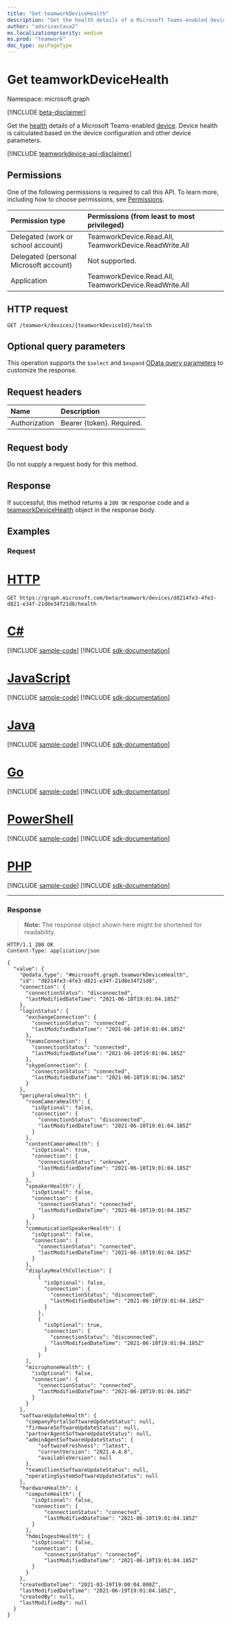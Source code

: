 ```yaml
---
title: "Get teamworkDeviceHealth"
description: "Get the health details of a Microsoft Teams-enabled device."
author: "adsrivastava2"
ms.localizationpriority: medium
ms.prod: "teamwork"
doc_type: apiPageType
---
```


# Get teamworkDeviceHealth
Namespace: microsoft.graph

[!INCLUDE [beta-disclaimer](../../includes/beta-disclaimer.md)]

Get the [health](../resources/teamworkdevicehealth.md) details of a Microsoft Teams-enabled [device](../resources/teamworkdevice.md). Device health is calculated based on the device configuration and other device parameters.

[!INCLUDE [teamworkdevice-api-disclaimer](../../includes/teamworkdevice-api-disclaimer.md)]

## Permissions
One of the following permissions is required to call this API. To learn more, including how to choose permissions, see [Permissions](/graph/permissions-reference).

|Permission type|Permissions (from least to most privileged)|
|:---|:---|
|Delegated (work or school account)|TeamworkDevice.Read.All, TeamworkDevice.ReadWrite.All|
|Delegated (personal Microsoft account)|Not supported.|
|Application|TeamworkDevice.Read.All, TeamworkDevice.ReadWrite.All|

## HTTP request

<!-- {
  "blockType": "ignored"
}
-->
``` http
GET /teamwork/devices/{teamworkDeviceId}/health
```

## Optional query parameters
This operation supports the `$select` and `$expand` [OData query parameters](/graph/query-parameters) to customize the response.

## Request headers
|Name|Description|
|:---|:---|
|Authorization|Bearer {token}. Required.|

## Request body
Do not supply a request body for this method.

## Response

If successful, this method returns a `200 OK` response code and a [teamworkDeviceHealth](../resources/teamworkdevicehealth.md) object in the response body.

## Examples

### Request

# [HTTP](#tab/http)
<!-- {
  "blockType": "request",
  "name": "get_teamworkdevicehealth"
}
-->
``` http
GET https://graph.microsoft.com/beta/teamwork/devices/d8214fe3-4fe3-d821-e34f-21d8e34f21d8/health
```

# [C#](#tab/csharp)
[!INCLUDE [sample-code](../includes/snippets/csharp/get-teamworkdevicehealth-csharp-snippets.md)]
[!INCLUDE [sdk-documentation](../includes/snippets/snippets-sdk-documentation-link.md)]

# [JavaScript](#tab/javascript)
[!INCLUDE [sample-code](../includes/snippets/javascript/get-teamworkdevicehealth-javascript-snippets.md)]
[!INCLUDE [sdk-documentation](../includes/snippets/snippets-sdk-documentation-link.md)]

# [Java](#tab/java)
[!INCLUDE [sample-code](../includes/snippets/java/get-teamworkdevicehealth-java-snippets.md)]
[!INCLUDE [sdk-documentation](../includes/snippets/snippets-sdk-documentation-link.md)]

# [Go](#tab/go)
[!INCLUDE [sample-code](../includes/snippets/go/get-teamworkdevicehealth-go-snippets.md)]
[!INCLUDE [sdk-documentation](../includes/snippets/snippets-sdk-documentation-link.md)]

# [PowerShell](#tab/powershell)
[!INCLUDE [sample-code](../includes/snippets/powershell/get-teamworkdevicehealth-powershell-snippets.md)]
[!INCLUDE [sdk-documentation](../includes/snippets/snippets-sdk-documentation-link.md)]

# [PHP](#tab/php)
[!INCLUDE [sample-code](../includes/snippets/php/get-teamworkdevicehealth-php-snippets.md)]
[!INCLUDE [sdk-documentation](../includes/snippets/snippets-sdk-documentation-link.md)]

---



### Response
>**Note:** The response object shown here might be shortened for readability.
<!-- {
  "blockType": "response",
  "truncated": true,
  "@odata.type": "microsoft.graph.teamworkDeviceHealth"
}
-->
``` http
HTTP/1.1 200 OK
Content-Type: application/json

{
  "value": {
    "@odata.type": "#microsoft.graph.teamworkDeviceHealth",
    "id": "d8214fe3-4fe3-d821-e34f-21d8e34f21d8",
    "connection": {
      "connectionStatus": "disconnected",
      "lastModifiedDateTime": "2021-06-10T19:01:04.185Z"
    },
    "loginStatus": {
      "exchangeConnection": {
        "connectionStatus": "connected",
        "lastModifiedDateTime": "2021-06-10T19:01:04.185Z"
      },
      "teamsConnection": {
        "connectionStatus": "connected",
        "lastModifiedDateTime": "2021-06-10T19:01:04.185Z"
      },
      "skypeConnection": {
        "connectionStatus": "connected",
        "lastModifiedDateTime": "2021-06-10T19:01:04.185Z"
      }
    },
    "peripheralsHealth": {
      "roomCameraHealth": {
        "isOptional": false,
        "connection": {
          "connectionStatus": "disconnected",
          "lastModifiedDateTime": "2021-06-10T19:01:04.185Z"
        }
      },
      "contentCameraHealth": {
        "isOptional": true,
        "connection": {
          "connectionStatus": "unknown",
          "lastModifiedDateTime": "2021-06-10T19:01:04.185Z"
        }
      },
      "speakerHealth": {
        "isOptional": false,
        "connection": {
          "connectionStatus": "connected",
          "lastModifiedDateTime": "2021-06-10T19:01:04.185Z"
        }
      },
      "communicationSpeakerHealth": {
        "isOptional": false,
        "connection": {
          "connectionStatus": "connected",
          "lastModifiedDateTime": "2021-06-10T19:01:04.185Z"
        }
      },
      "displayHealthCollection": [
          {
            "isOptional": false,
            "connection": {
              "connectionStatus": "disconnected",
              "lastModifiedDateTime": "2021-06-10T19:01:04.185Z"
            }
          },
          {
            "isOptional": true,
            "connection": {
              "connectionStatus": "disconnected",
              "lastModifiedDateTime": "2021-06-10T19:01:04.185Z"
            }
          }
      ],
      "microphoneHealth": {
        "isOptional": false,
        "connection": {
          "connectionStatus": "connected",
          "lastModifiedDateTime": "2021-06-10T19:01:04.185Z"
        }
      }
    },
    "softwareUpdateHealth": {
      "companyPortalSoftwareUpdateStatus": null,
      "firmwareSoftwareUpdateStatus": null,
      "partnerAgentSoftwareUpdateStatus": null,
      "adminAgentSoftwareUpdateStatus": {
          "softwareFreshness": "latest",
          "currentVersion": "2021.4.4.8",
          "availableVersion": null
      },
      "teamsClientSoftwareUpdateStatus": null,
      "operatingSystemSoftwareUpdateStatus": null
    },
    "hardwareHealth": {
      "computeHealth": {
        "isOptional": false,
        "connection": {
            "connectionStatus": "connected",
            "lastModifiedDateTime": "2021-06-10T19:01:04.185Z"
        }
      },
      "hdmiIngestHealth": {
        "isOptional": false,
        "connection": {
            "connectionStatus": "connected",
            "lastModifiedDateTime": "2021-06-10T19:01:04.185Z"
        }
      }
    },
    "createdDateTime": "2021-03-19T19:00:04.000Z",
    "lastModifiedDateTime": "2021-06-19T19:01:04.185Z",
    "createdBy": null,
    "lastModifiedBy": null
  }
}
```

